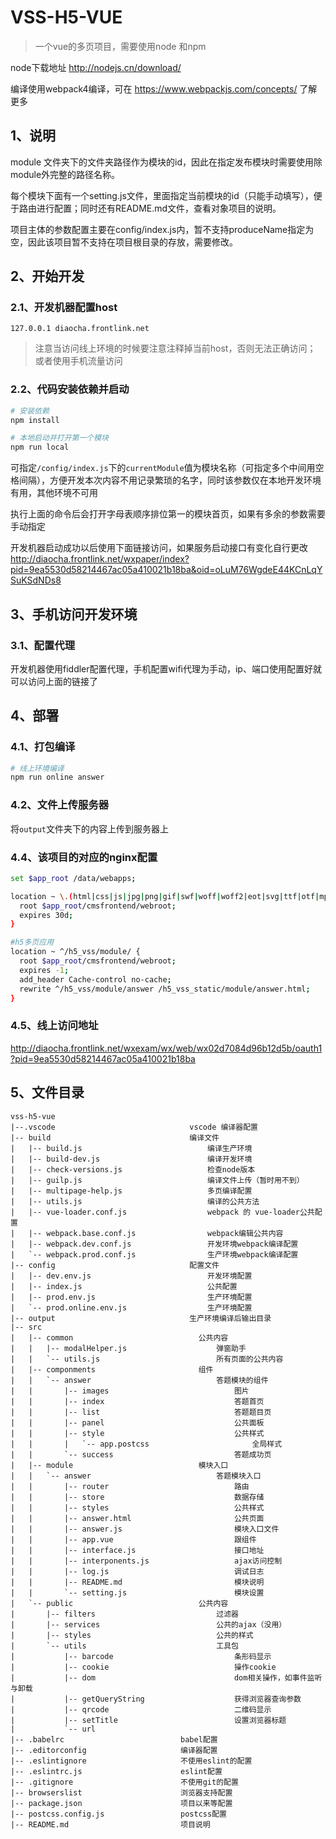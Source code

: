 # VSS-H5-VUE

> 一个vue的多页项目，需要使用node 和npm

node下载地址 http://nodejs.cn/download/

编译使用webpack4编译，可在 https://www.webpackjs.com/concepts/ 了解更多


## 1、说明

module 文件夹下的文件夹路径作为模块的id，因此在指定发布模块时需要使用除module外完整的路径名称。

每个模块下面有一个setting.js文件，里面指定当前模块的id（只能手动填写），便于路由进行配置；同时还有README.md文件，查看对象项目的说明。

项目主体的参数配置主要在config/index.js内，暂不支持produceName指定为空，因此该项目暂不支持在项目根目录的存放，需要修改。


## 2、开始开发

### 2.1、开发机器配置host
```
127.0.0.1 diaocha.frontlink.net
```


> 注意当访问线上环境的时候要注意注释掉当前host，否则无法正确访问；
> 或者使用手机流量访问

### 2.2、代码安装依赖并启动

``` bash
# 安装依赖
npm install

# 本地启动并打开第一个模块
npm run local

```

可指定`/config/index.js`下的`currentModule`值为模块名称（可指定多个中间用空格间隔），方便开发本次内容不用记录繁琐的名字，同时该参数仅在本地开发环境有用，其他环境不可用

执行上面的命令后会打开字母表顺序排位第一的模块首页，如果有多余的参数需要手动指定

开发机器启动成功以后使用下面链接访问，如果服务启动接口有变化自行更改
http://diaocha.frontlink.net/wxpaper/index?pid=9ea5530d58214467ac05a410021b18ba&oid=oLuM76WgdeE44KCnLqYSuKSdNDs8

## 3、手机访问开发环境

### 3.1、配置代理
开发机器使用fiddler配置代理，手机配置wifi代理为手动，ip、端口使用配置好就可以访问上面的链接了

## 4、部署

### 4.1、打包编译

``` bash
# 线上环境编译
npm run online answer
```

###  4.2、文件上传服务器
将`output`文件夹下的内容上传到服务器上



### 4.4、该项目的对应的nginx配置

``` bash
set $app_root /data/webapps;

location ~ \.(html|css|js|jpg|png|gif|swf|woff|woff2|eot|svg|ttf|otf|mp3|m4a|aac)$ {
  root $app_root/cmsfrontend/webroot;
  expires 30d;
}

#h5多页应用
location ~ ^/h5_vss/module/ {
  root $app_root/cmsfrontend/webroot;
  expires -1;
  add_header Cache-control no-cache;
  rewrite ^/h5_vss/module/answer /h5_vss_static/module/answer.html;
}
```

###  4.5、线上访问地址

http://diaocha.frontlink.net/wxexam/wx/web/wx02d7084d96b12d5b/oauth1?pid=9ea5530d58214467ac05a410021b18ba


##  5、文件目录

```
vss-h5-vue
|--.vscode                              vscode 编译器配置
|-- build                               编译文件
|   |-- build.js                            编译生产环境
|   |-- build-dev.js                        编译开发环境
|   |-- check-versions.js                   检查node版本
|   |-- guilp.js                            编译文件上传（暂时用不到）
|   |-- multipage-help.js                   多页编译配置
|   |-- utils.js                            编译的公共方法
|   |-- vue-loader.conf.js                  webpack 的 vue-loader公共配置
|   |-- webpack.base.conf.js                webpack编辑公共内容
|   |-- webpack.dev.conf.js                 开发环境webpack编译配置
|   `-- webpack.prod.conf.js                生产环境webpack编译配置
|-- config                              配置文件
|   |-- dev.env.js                          开发环境配置
|   |-- index.js                            公共配置
|   |-- prod.env.js                         生产环境配置
|   `-- prod.online.env.js                  生产环境配置
|-- output                              生产环境编译后输出目录
|-- src
|   |-- common                            公共内容
|   |   |-- modalHelper.js                    弹窗助手
|   |   `-- utils.js                          所有页面的公共内容
|   |-- componments                       组件
|   |   `-- answer                            答题模块的组件
|   |       |-- images                            图片
|   |       |-- index                             答题首页
|   |       |-- list                              答题题目页
|   |       |-- panel                             公共面板
|   |       |-- style                             公共样式
|   |       |   `-- app.postcss                       全局样式
|   |       `-- success                           答题成功页
|   |-- module                            模块入口
|   |   `-- answer                            答题模块入口
|   |       |-- router                            路由
|   |       |-- store                             数据存储
|   |       |-- styles                            公共样式
|   |       |-- answer.html                       公共页面
|   |       |-- answer.js                         模块入口文件
|   |       |-- app.vue                           跟组件
|   |       |-- interface.js                      接口地址
|   |       |-- interponents.js                   ajax访问控制
|   |       |-- log.js                            调试日志
|   |       |-- README.md                         模块说明
|   |       `-- setting.js                        模块设置
|   `-- public                            公共内容
|       |-- filters                           过滤器
|       |-- services                          公共的ajax（没用）
|       |-- styles                            公共的样式
|       `-- utils                             工具包
|           |-- barcode                           条形码显示
|           |-- cookie                            操作cookie
|           |-- dom                               dom相关操作，如事件监听与卸载
|           |-- getQueryString                    获得浏览器查询参数
|           |-- qrcode                            二维码显示
|           |-- setTitle                          设置浏览器标题
|           `-- url
|-- .babelrc                          babel配置
|-- .editorconfig                     编译器配置
|-- .eslintignore                     不使用eslint的配置
|-- .eslintrc.js                      eslint配置
|-- .gitignore                        不使用git的配置
|-- browserslist                      浏览器支持配置
|-- package.json                      项目以来等配置
|-- postcss.config.js                 postcss配置
|-- README.md                         项目说明

```